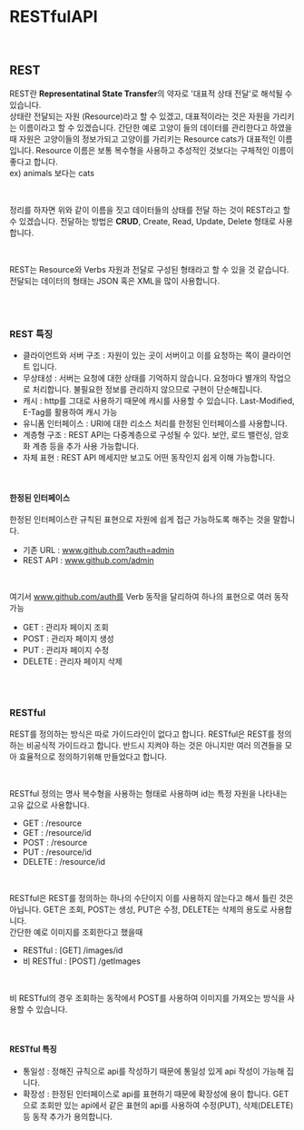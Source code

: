 # RESTfulAPI

<br>

## REST
REST란 **Representatinal State Transfer**의 약자로 '대표적 상태 전달'로 해석될 수 있습니다. <br>
상태란 전달되는 자원 (Resource)라고 할 수 있겠고, 대표적이라는 것은 자원을 가리키는 이름이라고 할 수 있겠습니다. 간단한 예로 고양이 들의 데이터를 관리한다고 하였을때 자원은 고양이들의 정보가되고 고양이를 가리키는 Resource cats가 대표적인 이름입니다. Resource 이름은 보통 복수형을 사용하고 추성적인 것보다는 구체적인 이름이 좋다고 합니다. <br>
ex) animals 보다는 cats <br>

<br>

정리를 하자면 위와 같이 이름을 짓고 데이터들의 상태를 전달 하는 것이 REST라고 할 수 있겠습니다. 전달하는 방법은 **CRUD**, Create, Read, Update, Delete 형태로 사용합니다. <br>

<br>

REST는 Resource와 Verbs 자원과 전달로 구성된 형태라고 할 수 있을 것 같습니다. 전달되는 데이터의 형태는 JSON 혹은 XML을 많이 사용합니다.<br>

<br><br>

### REST 특징
- 클라이언트와 서버 구조 : 자원이 있는 곳이 서버이고 이를 요청하는 쪽이 클라이언트 입니다.
- 무상태성 : 서버는 요청에 대한 상태를 기억하지 않습니다. 요청마다 별개의 작업으로 처리합니다. 불필요한 정보를 관리하지 않으므로 구현이 단순해집니다.
- 캐시 : http를 그대로 사용하기 때문에 캐시를 사용할 수 있습니다. Last-Modified, E-Tag를 활용하여 캐시 가능
- 유니폼 인터페이스 : URI에 대한 리소스 처리를 한정된 인터페이스를 사용합니다.
- 계층형 구조 : REST API는 다중계층으로 구성될 수 있다. 보안, 로드 밸런싱, 암호화 계층 등을 추가 사용 가능합니다.
- 자체 표현 : REST API 메세지만 보고도 어떤 동작인지 쉽게 이해 가능합니다.

<br>

#### 한정된 인터페이스
한정된 인터페이스란 규칙된 표현으로 자원에 쉽게 접근 가능하도록 해주는 것을 말합니다. <br>
- 기존 URL : www.github.com?auth=admin
- REST API : www.github.com/admin

<br>

여기서 www.github.com/auth를 Verb 동작을 달리하여 하나의 표현으로 여러 동작 가능
- GET : 관리자 페이지 조회
- POST : 관리자 페이지 생성
- PUT : 관리자 페이지 수정
- DELETE : 관리자 페이지 삭제

<br><br>
 
### RESTful
REST를 정의하는 방식은 따로 가이드라인이 없다고 합니다. RESTful은 REST를 정의하는 비공식적 가이드라고 합니다. 반드시 지켜야 하는 것은 아니지만 여러 의견들을 모아 효율적으로 정의하기위해 만들었다고 합니다. <br>

<br>

RESTful 정의는 명사 복수형을 사용하는 형태로 사용하며 id는 특정 자원을 나타내는 고유 값으로 사용합니다. <br>
- GET : /resource
- GET : /resource/id
- POST : /resource
- PUT : /resource/id
- DELETE : /resource/id

<br>

RESTful은 REST를 정의하는 하나의 수단이지 이를 사용하지 않는다고 해서 틀린 것은 아닙니다. GET은 조회, POST는 생성, PUT은 수정, DELETE는 삭제의 용도로 사용합니다.<br>
간단한 예로 이미지를 조회한다고 했을때

- RESTful : [GET] /images/id
- 비 RESTful : [POST] /getImages

<br>

비 RESTful의 경우 조회하는 동작에서 POST를 사용하여 이미지를 가져오는 방식을 사용할 수 있습니다. <br>

<br>

#### RESTful 특징
- 통일성 : 정해진 규칙으로 api를 작성하기 때문에 통일성 있게 api 작성이 가능해 집니다.
- 확장성 : 한정된 인터페이스로 api를 표현하기 때문에 확장성에 용이 합니다. GET으로 조회만 있는 api에서 같은 표현의 api를 사용하여 수정(PUT), 삭제(DELETE) 등 동작 추가가 용의합니다.
